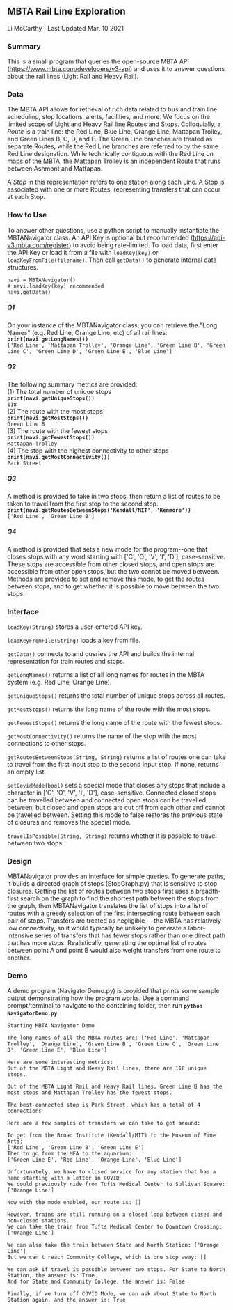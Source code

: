 ## MBTA Rail Line Exploration
Li McCarthy | Last Updated Mar. 10 2021

### Summary  
This is a small program that queries the open-source MBTA API (https://www.mbta.com/developers/v3-api) and uses it to answer questions about the rail lines (Light Rail and Heavy Rail). 

### Data  
The MBTA API allows for retrieval of rich data related to bus and train line scheduling, stop locations, alerts, facilities, and more. We focus on the limited scope of Light and Heavy Rail line Routes and Stops. Colloquially, a _Route_ is a train line: the Red Line, Blue Line, Orange Line, Mattapan Trolley, and Green Lines B, C, D, and E. The Green Line branches are treated as separate Routes, while the Red Line branches are referred to by the same Red Line designation. While technically contiguous with the Red Line on maps of the MBTA, the Mattapan Trolley is an independent Route that runs between Ashmont and Mattapan.
  
A _Stop_ in this representation refers to one station along each Line. A Stop is associated with one or more Routes, representing transfers that can occur at each Stop.  


### How to Use  
To answer other questions, use a python script to manually instantiate the MBTANavigator class. An API Key is optional but recommended (https://api-v3.mbta.com/register) to avoid being rate-limited. To load data, first enter the API Key or load it from a file with ```loadKey(key)``` or ```loadKeyFromFile(filename)```. Then call ```getData()``` to generate internal data structures. 

```
navi = MBTANavigator()
# navi.loadKey(key) recommended
navi.getData()
```

##### Q1
On your instance of the MBTANavigator class, you can retrieve the "Long Names" (e.g. Red Line, Orange Line, etc) of all rail lines:  
**```print(navi.getLongNames())```**  
```['Red Line', 'Mattapan Trolley', 'Orange Line', 'Green Line B', 'Green Line C', 'Green Line D', 'Green Line E', 'Blue Line']```
##### Q2
The following summary metrics are provided:  
(1) The total number of unique stops  
**```print(navi.getUniqueStops())  ```**  
```118```  
(2) The route with the most stops  
**```print(navi.getMostStops())  ```**  
```Green Line B```  
(3) The route with the fewest stops  
**```print(navi.getFewestStops())  ```**  
```Mattapan Trolley```  
(4) The stop with the highest connectivity to other stops  
**```print(navi.getMostConnectivity())```**  
```Park Street```  
##### Q3  
A method is provided to take in two stops, then return a list of routes to be taken to travel from the first stop to the second stop. 
**```print(navi.getRoutesBetweenStops('Kendall/MIT', 'Kenmore'))```**  
```['Red Line', 'Green Line B']```
##### Q4
A method is provided that sets a new mode for the program--one that closes stops with any word starting with ['C', 'O', 'V', 'I', 'D'], case-sensitive.  These stops are accessible from other closed stops, and open stops are accessible from other open stops, but the two cannot be moved between.  Methods are provided to set and remove this mode, to get the routes between stops, and to get whether it is possible to move between the two stops.  
  
### Interface  
  
```loadKey(String)``` stores a user-entered API key.  
  
```loadKeyFromFile(String)``` loads a key from file.  
  
```getData()``` connects to and queries the API and builds the internal representation for train routes and stops.
  
```getLongNames()``` returns a list of all long names for routes in the MBTA system (e.g. Red Line, Orange Line).  
  
```getUniqueStops()``` returns the total number of unique stops across all routes.  

```getMostStops()``` returns the long name of the route with the most stops.  
  
```getFewestStops()``` returns the long name of the route with the fewest stops.  
  
```getMostConnectivity()``` returns the name of the stop with the most connections to other stops.  
  
```getRoutesBetweenStops(String, String)``` returns a list of routes one can take to travel from the first input stop to the second input stop. If none, returns an empty list.

```setCovidMode(bool)``` sets a special mode that closes any stops that include a character in ['C', 'O', 'V', 'I', 'D'], case-sensitive. Connected closed stops can be travelled between and connected open stops can be travelled between, but closed and open stops are cut off from each other and cannot be travelled between. Setting this mode to false restores the previous state of closures and removes the special mode.
  
```travelIsPossible(String, String)``` returns whether it is possible to travel between two stops.
  
### Design  
  
MBTANavigator provides an interface for simple queries. To generate paths, it builds a directed graph of stops (StopGraph.py) that is sensitive to stop closures. Getting the list of routes between two stops first uses a breadth-first search on the graph to find the shortest path between the stops from the graph, then MBTANavigator translates the list of stops into a list of routes with a greedy selection of the first intersecting route between each pair of stops. Transfers are treated as negligible -- the MBTA has relatively low connectivity, so it would typically be unlikely to generate a labor-intensive series of transfers that has fewer stops rather than one direct path that has more stops. Realistically, generating the optimal list of routes between point A and point B would also weight transfers from one route to another.  


### Demo
A demo program (NavigatorDemo.py) is provided that prints some sample output demonstrating how the program works.  Use a command prompt/terminal to navigate to the containing folder, then run **```python NavigatorDemo.py```**. 

```
Starting MBTA Navigator Demo

The long names of all the MBTA routes are: ['Red Line', 'Mattapan Trolley', 'Orange Line', 'Green Line B', 'Green Line C', 'Green Line D', 'Green Line E', 'Blue Line']

Here are some interesting metrics:
Out of the MBTA Light and Heavy Rail lines, there are 118 unique stops.

Out of the MBTA Light Rail and Heavy Rail lines, Green Line B has the most stops and Mattapan Trolley has the fewest stops.

The best-connected stop is Park Street, which has a total of 4 connections

Here are a few samples of transfers we can take to get around: 

To get from the Broad Institute (Kendall/MIT) to the Museum of Fine Arts: 
['Red Line', 'Green Line B', 'Green Line E']
Then to go from the MFA to the aquarium: 
['Green Line E', 'Red Line', 'Orange Line', 'Blue Line']

Unfortunately, we have to closed service for any station that has a name starting with a letter in COVID
We could previously ride from Tufts Medical Center to Sullivan Square: 
['Orange Line']

Now with the mode enabled, our route is: []

However, trains are still running on a closed loop between closed and non-closed stations.
We can take the train from Tufts Medical Center to Downtown Crossing: ['Orange Line']

We can also take the train between State and North Station: ['Orange Line']
But we can't reach Community College, which is one stop away: []

We can ask if travel is possible between two stops. For State to North Station, the answer is: True
And for State and Community College, the answer is: False

Finally, if we turn off COVID Mode, we can ask about State to North Station again, and the answer is: True
```

  


